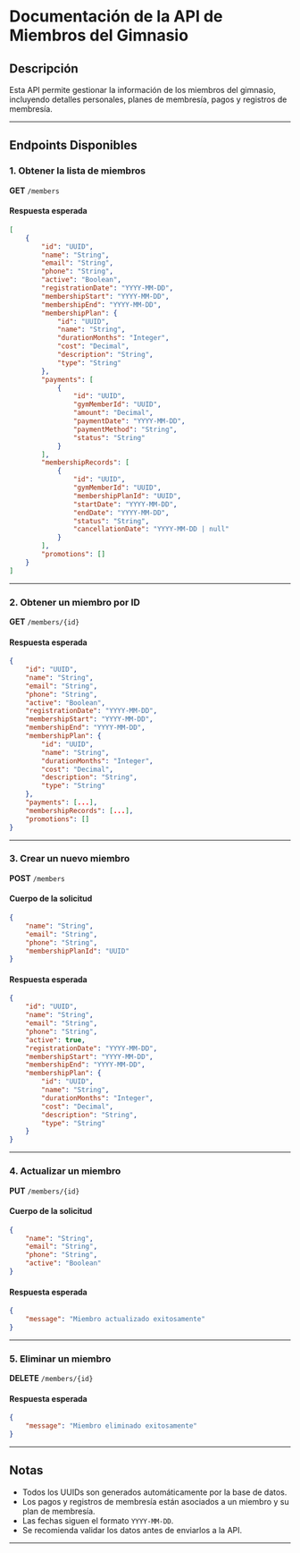 # Documentación de la API de Miembros del Gimnasio

## Descripción
Esta API permite gestionar la información de los miembros del gimnasio, incluyendo detalles personales, planes de membresía, pagos y registros de membresía.

---

## Endpoints Disponibles

### 1. Obtener la lista de miembros
**GET** `/members`

#### Respuesta esperada
```json
[
    {
        "id": "UUID",
        "name": "String",
        "email": "String",
        "phone": "String",
        "active": "Boolean",
        "registrationDate": "YYYY-MM-DD",
        "membershipStart": "YYYY-MM-DD",
        "membershipEnd": "YYYY-MM-DD",
        "membershipPlan": {
            "id": "UUID",
            "name": "String",
            "durationMonths": "Integer",
            "cost": "Decimal",
            "description": "String",
            "type": "String"
        },
        "payments": [
            {
                "id": "UUID",
                "gymMemberId": "UUID",
                "amount": "Decimal",
                "paymentDate": "YYYY-MM-DD",
                "paymentMethod": "String",
                "status": "String"
            }
        ],
        "membershipRecords": [
            {
                "id": "UUID",
                "gymMemberId": "UUID",
                "membershipPlanId": "UUID",
                "startDate": "YYYY-MM-DD",
                "endDate": "YYYY-MM-DD",
                "status": "String",
                "cancellationDate": "YYYY-MM-DD | null"
            }
        ],
        "promotions": []
    }
]
```

---

### 2. Obtener un miembro por ID
**GET** `/members/{id}`

#### Respuesta esperada
```json
{
    "id": "UUID",
    "name": "String",
    "email": "String",
    "phone": "String",
    "active": "Boolean",
    "registrationDate": "YYYY-MM-DD",
    "membershipStart": "YYYY-MM-DD",
    "membershipEnd": "YYYY-MM-DD",
    "membershipPlan": {
        "id": "UUID",
        "name": "String",
        "durationMonths": "Integer",
        "cost": "Decimal",
        "description": "String",
        "type": "String"
    },
    "payments": [...],
    "membershipRecords": [...],
    "promotions": []
}
```

---

### 3. Crear un nuevo miembro
**POST** `/members`

#### Cuerpo de la solicitud
```json
{
    "name": "String",
    "email": "String",
    "phone": "String",
    "membershipPlanId": "UUID"
}
```

#### Respuesta esperada
```json
{
    "id": "UUID",
    "name": "String",
    "email": "String",
    "phone": "String",
    "active": true,
    "registrationDate": "YYYY-MM-DD",
    "membershipStart": "YYYY-MM-DD",
    "membershipEnd": "YYYY-MM-DD",
    "membershipPlan": {
        "id": "UUID",
        "name": "String",
        "durationMonths": "Integer",
        "cost": "Decimal",
        "description": "String",
        "type": "String"
    }
}
```

---

### 4. Actualizar un miembro
**PUT** `/members/{id}`

#### Cuerpo de la solicitud
```json
{
    "name": "String",
    "email": "String",
    "phone": "String",
    "active": "Boolean"
}
```

#### Respuesta esperada
```json
{
    "message": "Miembro actualizado exitosamente"
}
```

---

### 5. Eliminar un miembro
**DELETE** `/members/{id}`

#### Respuesta esperada
```json
{
    "message": "Miembro eliminado exitosamente"
}
```

---

## Notas
- Todos los UUIDs son generados automáticamente por la base de datos.
- Los pagos y registros de membresía están asociados a un miembro y su plan de membresía.
- Las fechas siguen el formato `YYYY-MM-DD`.
- Se recomienda validar los datos antes de enviarlos a la API.

---
